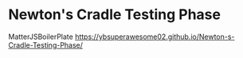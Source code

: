 # Newton's Cradle Testing Phase
MatterJSBoilerPlate
https://ybsuperawesome02.github.io/Newton-s-Cradle-Testing-Phase/
